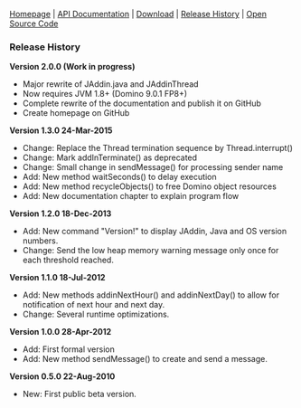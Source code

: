 [Homepage](README.md) | [API Documentation](api/index.html) | [Download](DOWNLOAD.md) | [Release History](HISTORY.md) | [Open Source Code](https://github.com/AndyBrunner/Domino-JAddin)

### Release History

**Version 2.0.0 (Work in progress)**

- Major rewrite of JAddin.java and JAddinThread
- Now requires JVM 1.8+ (Domino 9.0.1 FP8+)
- Complete rewrite of the documentation and publish it on GitHub
- Create homepage on GitHub

**Version 1.3.0 24-Mar-2015**
- Change: Replace the Thread termination sequence by Thread.interrupt()
- Change: Mark addInTerminate() as deprecated
- Change: Small change in sendMessage() for processing sender name
- Add: New method waitSeconds() to delay execution
- Add: New method recycleObjects() to free Domino object resources
- Add: New documentation chapter to explain program flow

**Version 1.2.0 18-Dec-2013**

- Add: New command "Version!" to display JAddin, Java and OS version numbers.
- Change: Send the low heap memory warning message only once for each threshold reached.

**Version 1.1.0 18-Jul-2012**

- Add: New methods addinNextHour() and addinNextDay() to allow for notification of next hour and next day.
- Change: Several runtime optimizations.

**Version 1.0.0 28-Apr-2012**

- Add: First formal version
- Add: New method sendMessage() to create and send a message.

**Version 0.5.0 22-Aug-2010**

- New: First public beta version.
